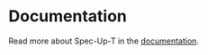# Documentation

Read more about Spec-Up-T in the [documentation](https://blockchainbird.github.io/spec-up-t-website/).
